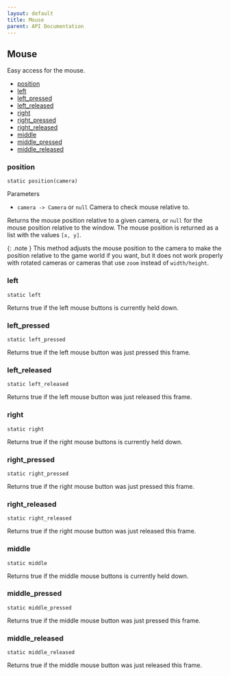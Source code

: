 ```yaml
---
layout: default
title: Mouse
parent: API Documentation
---
```


## Mouse
Easy access for the mouse.

 + [position](#position)
 + [left](#left)
 + [left_pressed](#left_pressed)
 + [left_released](#left_released)
 + [right](#right)
 + [right_pressed](#right_pressed)
 + [right_released](#right_released)
 + [middle](#middle)
 + [middle_pressed](#middle_pressed)
 + [middle_released](#middle_released)

### position
`static position(camera)`

Parameters
 + `camera -> Camera` or `null` Camera to check mouse relative to.
 
Returns the mouse position relative to a given camera, or `null` for the mouse position
relative to the window. The mouse position is returned as a list with the values `[x, y]`.

{: .note }
This method adjusts the mouse position to the camera to make the position relative to
the game world if you want, but it does not work properly with rotated cameras or cameras
that use `zoom` instead of `width/height`.

### left
`static left`

Returns true if the left mouse buttons is currently held down.

### left_pressed
`static left_pressed`

Returns true if the left mouse button was just pressed this frame.

### left_released
`static left_released`

Returns true if the left mouse button was just released this frame.

### right
`static right`

Returns true if the right mouse buttons is currently held down.

### right_pressed
`static right_pressed`

Returns true if the right mouse button was just pressed this frame.

### right_released
`static right_released`

Returns true if the right mouse button was just released this frame.

### middle
`static middle`

Returns true if the middle mouse buttons is currently held down.

### middle_pressed
`static middle_pressed`

Returns true if the middle mouse button was just pressed this frame.

### middle_released
`static middle_released`

Returns true if the middle mouse button was just released this frame.

